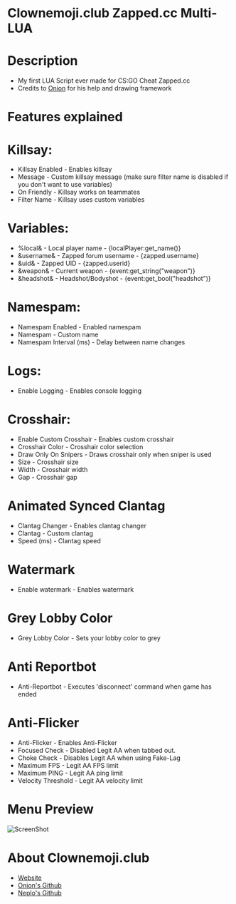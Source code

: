   # Clownemoji.club Zapped.cc Multi-LUA

# Description
- My first LUA Script ever made for CS:GO Cheat Zapped.cc 
- Credits to [Onion](github.com/cyanewfag) for his help and drawing framework


# Features explained


# Killsay: 
- Killsay Enabled - Enables killsay
- Message - Custom killsay message (make sure filter name is disabled if you don't want to use variables)
- On Friendly - Killsay works on teammates
- Filter Name - Killsay uses custom variables


# Variables:
- %local& - Local player name - {localPlayer:get_name()}
- &username& - Zapped forum username - {zapped.username}
- &uid& - Zapped UID - {zapped.userid}
- &weapon& - Current weapon - {event:get_string("weapon")}
- &headshot& - Headshot/Bodyshot - {event:get_bool("headshot")}


# Namespam:
- Namespam Enabled - Enabled namespam
- Namespam - Custom name
- Namespam Interval (ms) - Delay between name changes


# Logs:
- Enable Logging - Enables console logging


# Crosshair:
- Enable Custom Crosshair - Enables custom crosshair
- Crosshair Color - Crosshair color selection
- Draw Only On Snipers - Draws crosshair only when sniper is used
- Size - Crosshair size
- Width - Crosshair width
- Gap - Crosshair gap


# Animated Synced Clantag
- Clantag Changer - Enables clantag changer
- Clantag - Custom clantag
- Speed (ms) - Clantag speed


# Watermark
- Enable watermark - Enables watermark


# Grey Lobby Color
- Grey Lobby Color - Sets your lobby color to grey


# Anti Reportbot
- Anti-Reportbot - Executes 'disconnect' command when game has ended


# Anti-Flicker
- Anti-Flicker - Enables Anti-Flicker
- Focused Check - Disabled Legit AA when tabbed out.
- Choke Check - Disables Legit AA when using Fake-Lag 
- Maximum FPS - Legit AA FPS limit
- Maximum PING - Legit AA ping limit
- Velocity Threshold - Legit AA velocity limit


# Menu Preview

![ScreenShot](https://i.imgur.com/uqH677U.gif)


# About Clownemoji.club
- [Website](https://clownemoji.club)
- [Onion's Github](https://github.com/cyanewfag)
- [Neplo's Github](https://github.com/smdfatnn)
